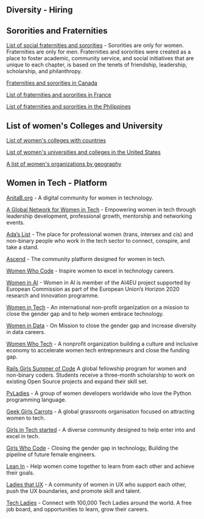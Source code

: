 ## Diversity - Hiring ##

## Sororities and Fraternities ##
[List of social fraternities and sororities](https://en.wikipedia.org/wiki/List_of_social_fraternities_and_sororities) - Sororities are only for women. Fraternities are only for men. Fraternities and sororities were created as a place to foster academic, community service, and social initiatives that are unique to each chapter, is based on the tenets of friendship, leadership, scholarship, and philanthropy.

[Fraternities and sororities in Canada](https://en.wikipedia.org/wiki/Fraternities_and_sororities_in_Canada)

[List of fraternities and sororities in France](https://en.wikipedia.org/wiki/List_of_fraternities_and_sororities_in_France)

[List of fraternities and sororities in the Philippines](https://en.wikipedia.org/wiki/List_of_fraternities_and_sororities_in_the_Philippines)

## List of women's Colleges and University ##

[List of women's colleges with countries](https://en.wikipedia.org/wiki/List_of_women%27s_colleges)

[List of women's universities and colleges in the United States](https://en.wikipedia.org/wiki/List_of_current_and_historical_women%27s_universities_and_colleges_in_the_United_States)

[A list of women's organizations by geography](https://en.wikipedia.org/wiki/List_of_women%27s_organizations)

## Women in Tech - Platform ##

[AnitaB.org](https://anitab.org/) - A digital community for women in technology.

[A Global Network for Women in Tech](https://www.womentech.net/en-in) - Empowering women in tech through leadership development, professional growth, mentorship and networking events.

[Ada’s List](https://www.adaslist.co/) - The place for professional women (trans, intersex and cis) and non-binary people who work in the tech sector to connect, conspire, and take a stand.

[Ascend](https://ascend.women-in-technology.com/) - The community platform designed for women in tech.

[Women Who Code](https://www.womenwhocode.com/) - Inspire women to excel in technology careers.

[Women in AI](https://www.womeninai.co/) - Women in AI is member of the AI4EU project supported by European Commission as part of the European Union’s Horizon 2020 research and innovation programme. 

[Women in Tech](https://women-in-tech.org/) - An international non-profit organization on a mission to close the gender gap and to help women embrace technology.

[Women in Data](https://www.womenindata.org/) - On Mission to close the gender gap and increase diversity in data careers. 

[Women Who Tech](https://womenwhotech.org/) - A nonprofit organization building a culture and inclusive economy to accelerate women tech entrepreneurs and close the funding gap.

[Rails Girls Summer of Code](https://railsgirlssummerofcode.org/) A global fellowship program for women and non-binary coders. Students receive a three-month scholarship to work on existing Open Source projects and expand their skill set.

[PyLadies](https://pyladies.com/) - A group of women developers worldwide who love the Python programming language.

[Geek Girls Carrots](https://gocarrots.org/) - A global grassroots organisation focused on attracting women to tech.

[Girls in Tech started](https://girlsintech.org/) - A diverse community designed to help enter into and excel in tech.

[Girls Who Code](https://girlswhocode.com/) - Closing the gender gap in technology, Building the pipeline of future female engineers.

[Lean In](https://leanin.org/) - Help women come together to learn from each other and achieve their goals.

[Ladies that UX](https://www.ladiesthatux.com/) - A community of women in UX who support each other, push the UX boundaries, and promote skill and talent.

[Tech Ladies](https://www.hiretechladies.com/) - Connect with 100,000 Tech Ladies around the world. A free job board, and opportunities to learn, grow their careers.





